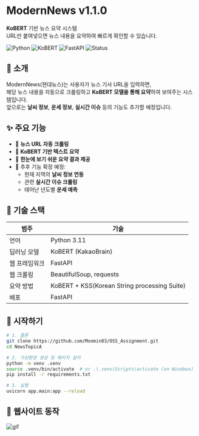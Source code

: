 # ModernNews v1.1.0

**KoBERT** 기반 뉴스 요약 시스템  
URL만 붙여넣으면 뉴스 내용을 요약하여 빠르게 확인할 수 있습니다.

![Python](https://img.shields.io/badge/Python-3.11+-blue?logo=python)
![KoBERT](https://img.shields.io/badge/KoBERT-v0.2.3-green)
![FastAPI](https://img.shields.io/badge/FastAPI-0.115.12-009688)
![Status](https://img.shields.io/badge/status-beta-orange)


## 📌 소개

ModernNews(현대뉴스)는 사용자가 뉴스 기사 URL을 입력하면,  
해당 뉴스 내용을 자동으로 크롤링하고 **KoBERT 모델을 통해 요약**하여 보여주는 시스템입니다.  
앞으로는 **날씨 정보**, **운세 정보**, **실시간 이슈** 등의 기능도 추가할 예정입니다.


## ✨ 주요 기능

- 📄 **뉴스 URL 자동 크롤링**
- 🤖 **KoBERT 기반 텍스트 요약**
- 🧠 **한눈에 보기 쉬운 요약 결과 제공**
- 📌 추후 기능 확장 예정:
  - 현재 지역의 **날씨 정보 연동**
  - 관련 **실시간 이슈 크롤링**
  - 태어난 년도별 **운세 예측**


## 🔧 기술 스택

| 범주 | 기술 |
|------|------|
| 언어 | Python 3.11|
| 딥러닝 모델 | KoBERT (KakaoBrain) |
| 웹 프레임워크 | FastAPI |
| 웹 크롤링 | BeautifulSoup, requests |
| 요약 방법 | KoBERT + KSS(Korean String processing Suite) |
| 배포 | FastAPI |


## 🚀 시작하기

```bash
# 1. 클론
git clone https://github.com/Moomin03/OSS_Assignment.git
cd NewsTopicA

# 2. 가상환경 생성 및 패키지 설치
python -m venv .venv
source .venv/bin/activate  # or .\.venv\Scripts\activate (on Windows)
pip install -r requirements.txt

# 3. 실행
uvicorn app.main:app --reload
```

## 🔧 웹사이트 동작

![gif](https://github.com/Moomin03/OSS_Assignment/blob/main/images/operation%20gif.gif)
